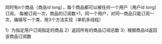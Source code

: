 
同时有n个商品（商品id long），每个商品都可以被任何一个用户（用户id long）订阅，
每被订阅一次，商品的订阅数+1，同一个用户，对同一商品只能订阅一次，编辑写一个类，用3个方法实现（单机多线程）

1）为指定用户订阅指定的商品
2）返回所有的商品订阅总数
3）根据商品id返回该商品订阅数